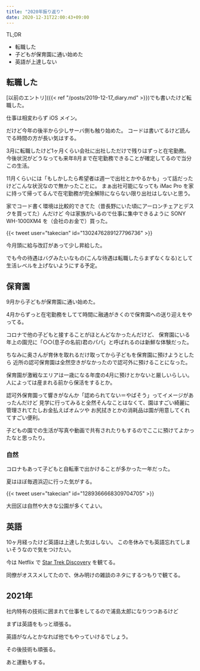 ```yaml
---
title: "2020年振り返り"
date: 2020-12-31T22:00:43+09:00
---
```


TL;DR
* 転職した
* 子どもが保育園に通い始めた
* 英語が上達しない


## 転職した

[以前のエントリ]({{< ref "/posts/2019-12-17_diary.md" >}})でも書いたけど転職した。

仕事は相変わらず iOS メイン。

だけど今年の後半から少しサーバ側も触り始めた。
コードは書いてるけど読んでる時間の方が長い気はする。

3月に転職したけど1ヶ月くらい会社に出社しただけで残りはずっと在宅勤務。
今後状況がどうなっても来年8月まで在宅勤務できることが確定してるので当分この生活。

11月くらいには「もしかしたら希望者は週一で出社とかやるかも」って話だったけどこんな状況なので無かったことに。
まぁ出社可能になっても iMac Pro を家に持って帰ってるんで在宅勤務が完全解除にならない限り出社はしないと思う。

家でコード書く環境は比較的できてた（昔長野にいた頃にアーロンチェアとデスクを買ってた）んだけど
今は家族がいるので仕事に集中できるように SONY WH-1000XM4 を（会社のお金で）買った。

{{< tweet user="takecian" id="1302476289127796736" >}}

今月頭に給与改訂があって少し昇給した。

でも今の待遇はバグみたいなもの(こんな待遇は転職したらまずなくなる)として生活レベルを上げないようにする予定。

## 保育園

9月から子どもが保育園に通い始めた。

4月からずっと在宅勤務をしてて時間に融通がきくので保育園への送り迎えをやってる。

コロナで他の子どもと接することがほとんどなかったんだけど、
保育園にいる年上の園児に「○○(息子の名前)君のパパ」と呼ばれるのは新鮮な体験だった。

ちなみに奥さんが育休を取れるだけ取ってから子どもを保育園に預けようとしたら
近所の認可保育園は全然空きがなかったので認可外に預けることになった。

保育園が激戦なエリアは一歳になる年度の4月に預けとかないと厳しいらしい。
人によっては産まれる前から保活をするとか。

認可外保育園って響きがなんか「認められてない＝やばそう」ってイメージがあったんだけど
見学に行ってみると全然そんなことはなくて、園はすごい綺麗に管理されてたしお金払えばオムツや
お尻拭きとかの消耗品は園が用意してくれてすごい便利。

子どもの園での生活が写真や動画で共有されたりもするのでここに預けてよかったなと思ったり。


### 自然

コロナもあって子どもと自転車で出かけることが多かった一年だった。

夏はほぼ毎週浜辺に行った気がする。

{{< tweet user="takecian" id="1289366668309704705" >}}

大田区は自然や大きな公園が多くてよい。

## 英語

10ヶ月経ったけど英語は上達した気はしない。
この冬休みでも英語忘れてしまいそうなので気をつけたい。

今は Netflix で [Star Trek Discovery](https://www.netflix.com/title/80126024) を観てる。

同僚がオススメしてたので、休み明けの雑談のネタにするつもりで観てる。

## 2021年

社内特有の技術に囲まれて仕事をしてるので浦島太郎になりつつあるけど

まずは英語をもっと頑張る。

英語がなんとかなれば他でもやっていけるでしょう。

その後技術も頑張る。

あと運動もする。
